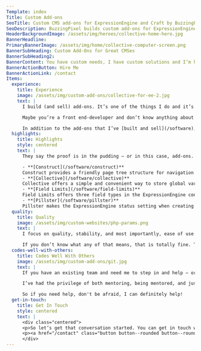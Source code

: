 ```yaml
---
Template: index
Title: Custom Add-ons
SeoTitle: Custom CMS add-ons for ExpressionEngine and Craft by BuzzingPixel
SeoDescription: BuzzingPixel builds custom add-ons for ExpressionEngine and Craft
HeaderBackgroundImage: /assets/img/heroes/collective-home-hero.jpg
BannerHeadline: 
PrimaryBannerImage: /assets/img/home/collective-computer-screen.png
BannerSubHeading: Custom Add-Ons for Great CMSes
BannerSubHeading2: 
BannerContent: You have custom needs, I have custom solutions and I’m here to help! I can build any Craft or ExpressionEngine add-on you need.
BannerActionButton: Hire Me
BannerActionLink: /contact
Items:
  experience:
    title: Experience
    image: /assets/img/custom-add-ons/collective-for-ee-2.jpg
    text: |
      I build (and sell) add-ons. It’s one of the things I do and it’s something I’m really good at. I know ExpressionEngine and Craft like the back of my hand because I work so much with both systems. And my experience can benefit you.

      Maybe you’re a front end-developer and don’t know anything about that “PHP” stuff. That’s perfectly okay. I’m here to help you do what you do best by doing what I do best.

      In addition to the add-ons that I’ve [built and sell](/software), I’ve also built many custom solutions for custom websites — from inserting custom entry data to integrating members to managing data, I’ve built nearly every kind of add-on you can imagine.
  highlights:
    title: Highlights
    style: centered
    text: |
      They say the proof is in the pudding — or in this case, add-ons. And I have several out in the wild that I’m proud to point to.

      - **[Construct](/software/construct)**  
      Construct provides a friendly page tree structure for navigation and pages in ExpressionEngine. It offers a drag and drop organization interface, friendly and intuitive page creation, well thought through template tags and much more.
      - **[Collective](/software/collective)**  
      Collective offers a simple and convenient way to store global variables in ExpressionEngine in a friendly and editable way, and makes those variables available global to templates.
      - **[Field Limits](/software/field-limits)**  
      Field Limits offers three field types in the ExpressionEngine control panel that focus on creating a better user experience. You can define limits for fields and the amount of characters you have typed and how many you have left are displayed nicely for you.
      - **[Pillster](/software/pillster)**  
      Pillster makes the ExpressionEngine status setting when creating or editing an entry more friendly. Point and click and you’ve set the status of the entry.
  quality:
    title: Quality
    image: /assets/img/custom-websites/php-params.png
    text: |
      I focus on quality, stability, and most importantly, ease of use. The history of PHP is a little spotty when it comes to encouraging good coding practices, but I wholly support good coding standards, object oriented architecture, well documented code, and many other best practices.

      If you don’t know what any of that means, that is totally fine. The takeaway for you should be that my code is lean and maintainable. And while I would hope to have an ongoing relationship with you should you hire me, sometimes things happen. With quality code, well documented, you won’t be left hanging.
  codes-well-with-others:
    title: Codes Well With Others
    image: /assets/img/custom-add-ons/git.jpg
    text: |
      If you have an existing team and need me to step in and help — or maybe you’re a fellow developer and don’t have the time to get it all done — I work well with others. I’m fully supportive of Git version control best practices and how to leverage that in a team environment. And I’m a big advocate of Git-fow

      I’ve had the privilege of both mentoring, being mentored, and just working with my peers and I love teaming up with great people.

      So if you need help, don't be afraid, I can definitely help!
  get-in-touch:
    title: Get In Touch
    style: centered
    text: |
      <div class="centered">
      <p>So let’s get that conversation started. You can get in touch with me on the contact form.</p>
      <p><a href="/contact" class="button button--rounded button--rounded--hollow">Contact Me »</a></p>
      </div>
---
```

